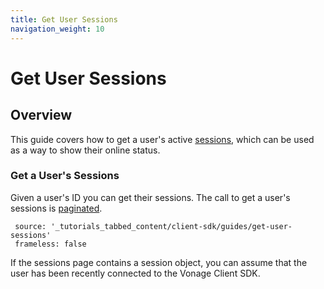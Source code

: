 ```yaml
---
title: Get User Sessions
navigation_weight: 10
---
```


# Get User Sessions

## Overview

This guide covers how to get a user's active [sessions](/conversation/concepts/session), which can be used as a way to show their online status. 

### Get a User's Sessions

Given a user's ID you can get their sessions. The call to get a user's sessions is [paginated](/client-sdk/in-app-messaging/guides/handling-pagination/).

```tabbed_content
 source: '_tutorials_tabbed_content/client-sdk/guides/get-user-sessions'
 frameless: false
```

If the sessions page contains a session object, you can assume that the user has been recently connected to the Vonage Client SDK. 

